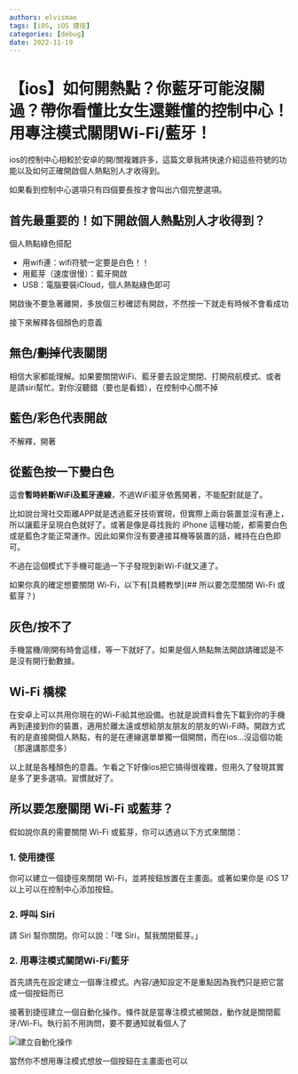 ```yaml
---
authors: elvismao
tags: [iOS, iOS 捷徑]
categories: [debug]
date: 2022-11-19
---
```


# 【ios】如何開熱點？你藍牙可能沒關過？帶你看懂比女生還難懂的控制中心！用專注模式關閉Wi-Fi/藍牙！

ios的控制中心相較於安卓的開/關複雜許多，這篇文章我將快速介紹這些符號的功能以及如何正確開啟個人熱點別人才收得到。

<!-- more -->

如果看到控制中心選項只有四個要長按才會叫出六個完整選項。

## 首先最重要的！如下開啟個人熱點別人才收得到？

個人熱點綠色搭配

-   用wifi連：wifi符號一定要是白色！！
-   用藍芽（速度很慢）：藍牙開啟
-   USB：電腦要裝iCloud，個人熱點綠色即可

開啟後不要急著離開，多放個三秒確認有開啟，不然按一下就走有時候不會看成功

接下來解釋各個顏色的意義

## 無色/<s>劃掉</s>代表關閉

相信大家都能理解。如果要關閉WiFi、藍牙要去設定關閉、打開飛航模式、或者是請siri幫忙。對你沒聽錯（要也是看錯），在控制中心關不掉

## 藍色/彩色代表開啟

不解釋，開著

## 從藍色按一下變白色

這會**暫時終斷WiFi及藍牙連線**，不過WiFi藍牙依舊開著，不能配對就是了。

比如說台灣社交距離APP就是透過藍牙技術實現，但實際上兩台裝置並沒有連上，所以讓藍牙呈現白色就好了。或著是像是尋找我的 iPhone 這種功能，都需要白色或是藍色才能正常運作。因此如果你沒有要連接耳機等裝置的話，維持在白色即可。

不過在這個模式下手機可能過一下子發現到新Wi-Fi就又連了。

如果你真的確定想要關閉 Wi-Fi，以下有[具體教學](## 所以要怎麼關閉 Wi-Fi 或藍芽？)

## 灰色/按不了

手機當機/剛開有時會這樣，等一下就好了。如果是個人熱點無法開啟請確認是不是沒有開行動數據。

## Wi-Fi 橋樑

在安卓上可以共用你現在的Wi-Fi給其他設備。也就是說資料會先下載到你的手機再到連接到你的裝置，適用於離太遠或想給朋友朋友的朋友的Wi-Fi時。開啟方式有的是直接開個人熱點，有的是在連線選單單獨一個開關，而在ios...沒這個功能（那還講那麼多）

以上就是各種顏色的意義。乍看之下好像ios把它搞得很複雜，但用久了發現其實是多了更多選項。習慣就好了。

## 所以要怎麼關閉 Wi-Fi 或藍芽？

假如說你真的需要關閉 Wi-Fi 或藍芽，你可以透過以下方式來關閉：

### 1. 使用捷徑

你可以建立一個捷徑來關閉 Wi-Fi，並將按鈕放置在主畫面。或著如果你是 iOS 17 以上可以在控制中心添加按鈕。

### 2. 呼叫 Siri

請 Siri 幫你關閉。你可以說：「嘿 Siri，幫我關閉藍芽。」

### 2. 用專注模式關閉Wi-Fi/藍牙

首先請先在設定建立一個專注模式。內容/通知設定不是重點因為我們只是把它當成一個按鈕而已

接著到捷徑建立一個自動化操作。條件就是當專注模式被開啟，動作就是關閉藍牙/Wi-Fi。執行前不用詢問，要不要通知就看個人了

![建立自動化操作](https://emtech.cc/images/ios-controls-shortcuts.jpeg)

當然你不想用專注模式想放一個按鈕在主畫面也可以
